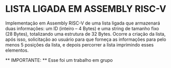 # LISTA LIGADA EM ASSEMBLY RISC-V

Implementação em Assembly RISC-V de uma lista ligada que armazenará duas informações: um ID (inteiro – 4 Bytes) e uma string de tamanho fixo (28 Bytes), totalizando uma estrutura de 32 Bytes. Ocorre a criação da lista, após isso, solicitação ao usuário para que forneça as informações para pelo menos 5 posições da lista, e depois percorrer a lista imprimindo esses elementos. 

** IMPORTANTE: ** Esse foi um trabalho em grupo